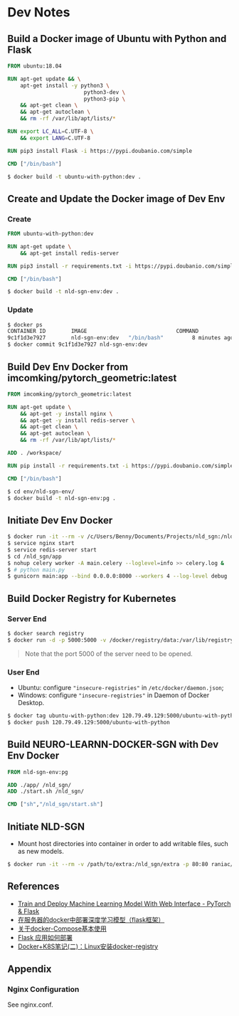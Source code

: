 # Dev Notes

## Build a Docker image of Ubuntu with Python and Flask

```Dockerfile
FROM ubuntu:18.04

RUN apt-get update && \
    apt-get install -y python3 \
                        python3-dev \
                        python3-pip \
    && apt-get clean \
    && apt-get autoclean \
    && rm -rf /var/lib/apt/lists/*

RUN export LC_ALL=C.UTF-8 \
    && export LANG=C.UTF-8

RUN pip3 install Flask -i https://pypi.doubanio.com/simple

CMD ["/bin/bash"]
```

```bash
$ docker build -t ubuntu-with-python:dev .
```

## Create and Update the Docker image of Dev Env

### Create

```Dockerfile
FROM ubuntu-with-python:dev

RUN apt-get update \
    && apt-get install redis-server

RUN pip3 install -r requirements.txt -i https://pypi.doubanio.com/simple

CMD ["/bin/bash"]
```

```bash
$ docker build -t nld-sgn-env:dev .
```

### Update

```bash
$ docker ps
CONTAINER ID        IMAGE                            COMMAND             CREATED             STATUS              PORTS                    NAMES
9c1f1d3e7927        nld-sgn-env:dev   "/bin/bash"         8 minutes ago       Up 8 minutes                            pensive_hofstadter
$ docker commit 9c1f1d3e7927 nld-sgn-env:dev
```

## Build Dev Env Docker from imcomking/pytorch_geometric:latest

```Dockerfile
FROM imcomking/pytorch_geometric:latest

RUN apt-get update \
    && apt-get -y install nginx \
    && apt-get -y install redis-server \
    && apt-get clean \
    && apt-get autoclean \
    && rm -rf /var/lib/apt/lists/*

ADD . /workspace/

RUN pip install -r requirements.txt -i https://pypi.doubanio.com/simple

CMD ["/bin/bash"]
```

```bash
$ cd env/nld-sgn-env/
$ docker build -t nld-sgn-env:pg .
```

## Initiate Dev Env Docker

```bash
$ docker run -it --rm -v /c/Users/Benny/Documents/Projects/nld_sgn:/nld_sgn -p 80:80 nld-sgn-env:pg /bin/bash
$ service nginx start
$ service redis-server start
$ cd /nld_sgn/app
$ nohup celery worker -A main.celery --loglevel=info >> celery.log &
$ # python main.py
$ gunicorn main:app --bind 0.0.0.0:8000 --workers 4 --log-level debug
```

## Build Docker Registry for Kubernetes

### Server End

```bash
$ docker search registry
$ docker run -d -p 5000:5000 -v /docker/registry/data:/var/lib/registry --privileged=true --restart=always --name registry registry:latest
```
> Note that the port 5000 of the server need to be opened.

### User End

- Ubuntu: configure ```"insecure-registries"``` in ```/etc/docker/daemon.json```;
- Windows: configure ```"insecure-registries"``` in Daemon of Docker Desktop.

```bash
$ docker tag ubuntu-with-python:dev 120.79.49.129:5000/ubuntu-with-python:latest
$ docker push 120.79.49.129:5000/ubuntu-with-python
```

## Build NEURO-LEARNN-DOCKER-SGN with Dev Env Docker

```Dockerfile
FROM nld-sgn-env:pg

ADD ./app/ /nld_sgn/
ADD ./start.sh /nld_sgn/

CMD ["sh","/nld_sgn/start.sh"]
```

## Initiate NLD-SGN

- Mount host directories into container in order to add writable files, such as new models.
```bash
$ docker run -it --rm -v /path/to/extra:/nld_sgn/extra -p 80:80 raniac/neuro-learn-docker:sgn
```

## References
- [Train and Deploy Machine Learning Model With Web Interface - PyTorch & Flask](https://imadelhanafi.com/posts/train_deploy_ml_model/)
- [在服务器的docker中部署深度学习模型（flask框架）](https://blog.csdn.net/MissShihong/article/details/103313396)
- [关于docker-Compose基本使用](https://www.jianshu.com/p/808385b9e4aa)
- [Flask 应用如何部署](https://www.cnblogs.com/hellohorld/p/10033720.html)
- [Docker+K8S笔记(二)：Linux安装docker-registry](https://my.oschina.net/u/4075242/blog/3068384)

## Appendix

### Nginx Configuration

See nginx.conf.